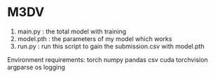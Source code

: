 # M3DV
1. main.py : the total model with training 
2. model.pth : the parameters of my model which works
3. run.py : run this script to gain the submission.csv with model.pth

Environment requirements:
    torch
    numpy
    pandas
    csv
    cuda
    torchvision
    argparse
    os
    logging
